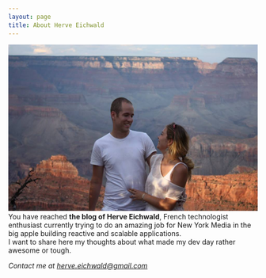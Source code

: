 ```yaml
---
layout: page
title: About Herve Eichwald
---
```

![myprofile](/public/images/grandcanyon.jpg)
You have reached **the blog of Herve Eichwald**, French technologist enthusiast currently trying to do an amazing job for New York Media in the big apple building reactive and scalable applications.  
I want to share here my thoughts about what made my dev day rather awesome or tough.

*Contact me at <herve.eichwald@gmail.com>*